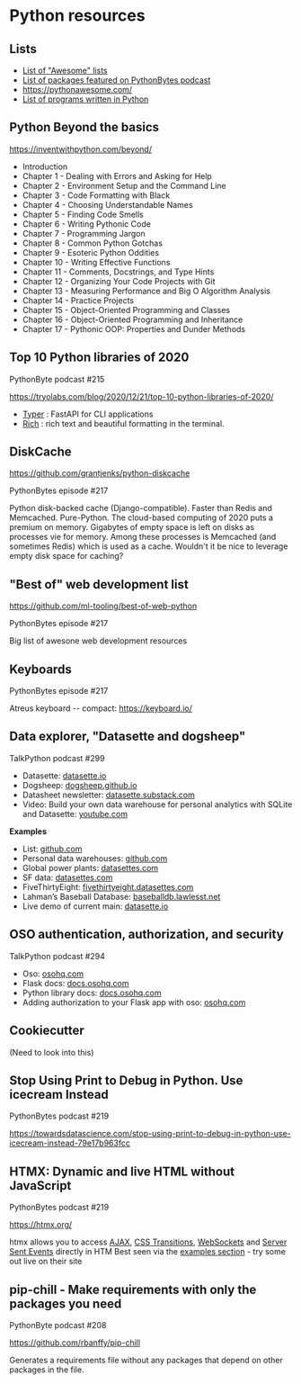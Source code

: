 # Python resources

## Lists

* [List of "Awesome" lists](https://github.com/sindresorhus/awesome)
* [List of packages featured on PythonBytes podcast](https://github.com/JackMcKew/awesome-python-bytes)
* https://pythonawesome.com/
* [List of programs written in Python](https://sedimental.org/awesome_python_applications.html)


## Python Beyond the basics

https://inventwithpython.com/beyond/

* Introduction
* Chapter 1 - Dealing with Errors and Asking for Help
* Chapter 2 - Environment Setup and the Command Line
* Chapter 3 - Code Formatting with Black
* Chapter 4 - Choosing Understandable Names
* Chapter 5 - Finding Code Smells
* Chapter 6 - Writing Pythonic Code
* Chapter 7 - Programming Jargon
* Chapter 8 - Common Python Gotchas
* Chapter 9 - Esoteric Python Oddities
* Chapter 10 - Writing Effective Functions
* Chapter 11 - Comments, Docstrings, and Type Hints
* Chapter 12 - Organizing Your Code Projects with Git
* Chapter 13 - Measuring Performance and Big O Algorithm Analysis
* Chapter 14 - Practice Projects
* Chapter 15 - Object-Oriented Programming and Classes
* Chapter 16 - Object-Oriented Programming and Inheritance
* Chapter 17 - Pythonic OOP: Properties and Dunder Methods


## Top 10 Python libraries of 2020

PythonByte podcast #215

https://tryolabs.com/blog/2020/12/21/top-10-python-libraries-of-2020/

* [Typer](https://github.com/tiangolo/typer) : FastAPI for CLI applications 
* [Rich](https://github.com/willmcgugan/rich) : rich text and beautiful formatting in the terminal. 


## DiskCache

https://github.com/grantjenks/python-diskcache

PythonBytes episode #217

Python disk-backed cache (Django-compatible). Faster than Redis and Memcached. Pure-Python. The cloud-based computing of 2020 puts a premium on memory. Gigabytes of empty space is left on disks as processes vie for memory. Among these processes is Memcached (and sometimes Redis) which is used as a cache. Wouldn't it be nice to leverage empty disk space for caching?


## "Best of" web development list

https://github.com/ml-tooling/best-of-web-python

PythonBytes episode #217

Big list of awesone web development resources


## Keyboards

PythonBytes episode #217

Atreus keyboard -- compact: https://keyboard.io/


## Data explorer, "Datasette and dogsheep"

TalkPython podcast #299

* Datasette: [datasette.io](https://datasette.io/)
* Dogsheep: [dogsheep.github.io](https://dogsheep.github.io/)
* Datasheet newsletter: [datasette.substack.com](https://datasette.substack.com/)
* Video: Build your own data warehouse for personal analytics with SQLite and Datasette: [youtube.com](https://www.youtube.com/watch?v=CPQCD3Qxxik)

**Examples**

* List: [github.com](https://github.com/simonw/datasette/wiki/Datasettes)
* Personal data warehouses: [github.com](https://simonwillison.net/2020/Nov/14/personal-data-warehouses/)
* Global power plants: [datasettes.com](https://global-power-plants.datasettes.com/)
* SF data: [datasettes.com](https://san-francisco.datasettes.com/)
* FiveThirtyEight: [fivethirtyeight.datasettes.com](https://fivethirtyeight.datasettes.com/)
* Lahman’s Baseball Database: [baseballdb.lawlesst.net](baseballdb.lawlesst.net)
* Live demo of current main: [datasette.io](datasette.io)

## OSO authentication, authorization, and security

TalkPython podcast #294

* Oso: [osohq.com](https://www.osohq.com/)
* Flask docs: [docs.osohq.com](https://docs.osohq.com/using/frameworks/django.html)
* Python library docs: [docs.osohq.com](https://docs.osohq.com/using/libraries/python/index.html)
* Adding authorization to your Flask app with oso: [osohq.com](https://www.osohq.com/post/authorization-flask-oso)


## Cookiecutter

(Need to look into this)


## Stop Using Print to Debug in Python. Use icecream Instead

PythonBytes podcast #219

https://towardsdatascience.com/stop-using-print-to-debug-in-python-use-icecream-instead-79e17b963fcc


## HTMX: Dynamic and live HTML without JavaScript

PythonBytes podcast #219

https://htmx.org/

htmx allows you to access [AJAX](https://htmx.org/docs#ajax), [CSS Transitions](https://htmx.org/docs#css_transitions), [WebSockets](https://htmx.org/docs#websockets) and [Server Sent Events](https://htmx.org/docs#sse) directly in HTM
Best seen via the [examples section](https://htmx.org/examples/) - try some out live on their site


## pip-chill - Make requirements with only the packages you need

PythonByte podcast #208

https://github.com/rbanffy/pip-chill

Generates a requirements file without any packages that depend on other packages in the file.


